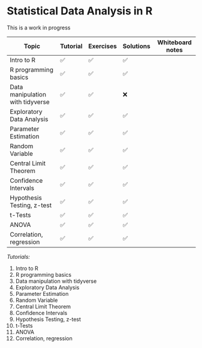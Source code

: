 # Statistical Data Analysis in R
This is a work in progress

| Topic                            | Tutorial | Exercises | Solutions | Whiteboard notes |
| -------------------------------- | -------- | --------- | --------- | ---------------- |
| Intro to R                       | ✅        | ✅         | ✅         |                  |
| R programming basics             | ✅        | ✅         | ✅         |                  |
| Data manipulation with tidyverse | ✅        | ✅         | ❌         |                  |
| Exploratory Data Analysis        | ✅        | ✅         | ✅         |                  |
| Parameter Estimation             | ✅        | ✅         | ✅         |                  |
| Random Variable                  | ✅        | ✅         | ✅         |                  |
| Central Limit Theorem            | ✅        | ✅         | ✅         |                  |
| Confidence Intervals             | ✅        | ✅         | ✅         |                  |
| Hypothesis Testing, z-test       | ✅        | ✅         | ✅         |                  |
| t-Tests                          | ✅        | ✅         | ✅         |                  |
| ANOVA                            | ✅        | ✅         | ✅         |                  |
| Correlation, regression          | ✅        | ✅         | ✅         |                  |


*Tutorials:*
1. Intro to R
2. R programming basics
3. Data manipulation with tidyverse
4. Exploratory Data Analysis
5. Parameter Estimation
6. Random Variable 
7. Central Limit Theorem
8. Confidence Intervals
9. Hypothesis Testing, z-test
10. t-Tests
11. ANOVA
12. Correlation, regression
